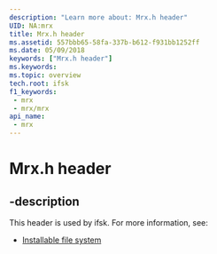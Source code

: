 ```yaml
---
description: "Learn more about: Mrx.h header"
UID: NA:mrx
title: Mrx.h header
ms.assetid: 557bbb65-58fa-337b-b612-f931bb1252ff
ms.date: 05/09/2018
keywords: ["Mrx.h header"]
ms.keywords: 
ms.topic: overview
tech.root: ifsk
f1_keywords:
 - mrx
 - mrx/mrx
api_name:
 - mrx
---
```


# Mrx.h header


## -description

This header is used by ifsk. For more information, see:

- [Installable file system](../_ifsk/index.md)

